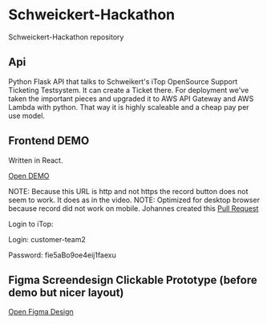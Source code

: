 # Schweickert-Hackathon

Schweickert-Hackathon repository

## Api

Python Flask API that talks to Schweikert's iTop OpenSource Support Ticketing Testsystem. It can create a Ticket there.
For deployment we've taken the important pieces and upgraded it to AWS API Gateway and AWS Lambda with python. That way it is highly scaleable and a cheap pay per use model.

## Frontend DEMO

Written in React.

[Open DEMO](http://codingyourlife-schweickert-eva-frontend.s3-website.eu-central-1.amazonaws.com)

NOTE: Because this URL is http and not https the record button does not seem to work. It does as in the video.
NOTE: Optimized for desktop browser because record did not work on mobile. Johannes created this [Pull Request](https://github.com/transitive-bullshit/react-mp3-recorder/pull/17)

Login to iTop:

Login: customer-team2

Password: fie5aBo9oe4eij1faexu

## Figma Screendesign Clickable Prototype (before demo but nicer layout)

[Open Figma Design](https://www.figma.com/proto/bDaO1juZBWSR9tYxi01DR4/EVA?node-id=2%3A2&scaling=min-zoom)
